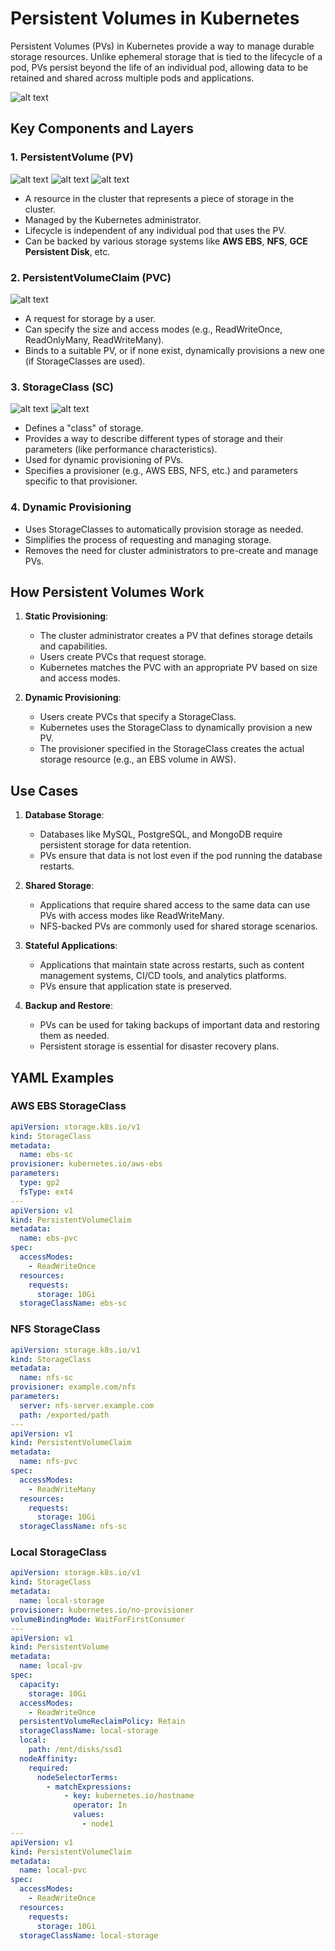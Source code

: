# Persistent Volumes in Kubernetes

Persistent Volumes (PVs) in Kubernetes provide a way to manage durable storage resources. Unlike ephemeral storage that is tied to the lifecycle of a pod, PVs persist beyond the life of an individual pod, allowing data to be retained and shared across multiple pods and applications.

![alt text](images/storage-req.png)

## Key Components and Layers

### 1. **PersistentVolume (PV)**

![alt text](images/pv-1.png)
![alt text](images/pv-2.png)
![alt text](images/pv-3.png)

- A resource in the cluster that represents a piece of storage in the cluster.
- Managed by the Kubernetes administrator.
- Lifecycle is independent of any individual pod that uses the PV.
- Can be backed by various storage systems like **AWS EBS**, **NFS**, **GCE Persistent Disk**, etc.

### 2. **PersistentVolumeClaim (PVC)**

![alt text](images/pvc.png)

- A request for storage by a user.
- Can specify the size and access modes (e.g., ReadWriteOnce, ReadOnlyMany, ReadWriteMany).
- Binds to a suitable PV, or if none exist, dynamically provisions a new one (if StorageClasses are used).

### 3. **StorageClass (SC)**

![alt text](images/sc-1.png)
![alt text](images/sc-2.png)

- Defines a "class" of storage.
- Provides a way to describe different types of storage and their parameters (like performance characteristics).
- Used for dynamic provisioning of PVs.
- Specifies a provisioner (e.g., AWS EBS, NFS, etc.) and parameters specific to that provisioner.

### 4. **Dynamic Provisioning**

- Uses StorageClasses to automatically provision storage as needed.
- Simplifies the process of requesting and managing storage.
- Removes the need for cluster administrators to pre-create and manage PVs.

## How Persistent Volumes Work

1. **Static Provisioning**:

   - The cluster administrator creates a PV that defines storage details and capabilities.
   - Users create PVCs that request storage.
   - Kubernetes matches the PVC with an appropriate PV based on size and access modes.

2. **Dynamic Provisioning**:
   - Users create PVCs that specify a StorageClass.
   - Kubernetes uses the StorageClass to dynamically provision a new PV.
   - The provisioner specified in the StorageClass creates the actual storage resource (e.g., an EBS volume in AWS).

## Use Cases

1. **Database Storage**:

   - Databases like MySQL, PostgreSQL, and MongoDB require persistent storage for data retention.
   - PVs ensure that data is not lost even if the pod running the database restarts.

2. **Shared Storage**:

   - Applications that require shared access to the same data can use PVs with access modes like ReadWriteMany.
   - NFS-backed PVs are commonly used for shared storage scenarios.

3. **Stateful Applications**:

   - Applications that maintain state across restarts, such as content management systems, CI/CD tools, and analytics platforms.
   - PVs ensure that application state is preserved.

4. **Backup and Restore**:
   - PVs can be used for taking backups of important data and restoring them as needed.
   - Persistent storage is essential for disaster recovery plans.

## YAML Examples

### AWS EBS StorageClass

```yaml
apiVersion: storage.k8s.io/v1
kind: StorageClass
metadata:
  name: ebs-sc
provisioner: kubernetes.io/aws-ebs
parameters:
  type: gp2
  fsType: ext4
---
apiVersion: v1
kind: PersistentVolumeClaim
metadata:
  name: ebs-pvc
spec:
  accessModes:
    - ReadWriteOnce
  resources:
    requests:
      storage: 10Gi
  storageClassName: ebs-sc
```

### NFS StorageClass

```yaml
apiVersion: storage.k8s.io/v1
kind: StorageClass
metadata:
  name: nfs-sc
provisioner: example.com/nfs
parameters:
  server: nfs-server.example.com
  path: /exported/path
---
apiVersion: v1
kind: PersistentVolumeClaim
metadata:
  name: nfs-pvc
spec:
  accessModes:
    - ReadWriteMany
  resources:
    requests:
      storage: 10Gi
  storageClassName: nfs-sc
```

### Local StorageClass

```yaml
apiVersion: storage.k8s.io/v1
kind: StorageClass
metadata:
  name: local-storage
provisioner: kubernetes.io/no-provisioner
volumeBindingMode: WaitForFirstConsumer
---
apiVersion: v1
kind: PersistentVolume
metadata:
  name: local-pv
spec:
  capacity:
    storage: 10Gi
  accessModes:
    - ReadWriteOnce
  persistentVolumeReclaimPolicy: Retain
  storageClassName: local-storage
  local:
    path: /mnt/disks/ssd1
  nodeAffinity:
    required:
      nodeSelectorTerms:
        - matchExpressions:
            - key: kubernetes.io/hostname
              operator: In
              values:
                - node1
---
apiVersion: v1
kind: PersistentVolumeClaim
metadata:
  name: local-pvc
spec:
  accessModes:
    - ReadWriteOnce
  resources:
    requests:
      storage: 10Gi
  storageClassName: local-storage
```
